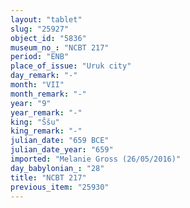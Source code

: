 ```yaml
---
layout: "tablet"
slug: "25927"
object_id: "5836"
museum_no_: "NCBT 217"
period: "ENB"
place_of_issue: "Uruk city"
day_remark: "-"
month: "VII"
month_remark: "-"
year: "9"
year_remark: "-"
king: "Ššu"
king_remark: "-"
julian_date: "659 BCE"
julian_date_year: "659"
imported: "Melanie Gross (26/05/2016)"
day_babylonian_: "28"
title: "NCBT 217"
previous_item: "25930"
---
```

